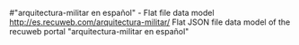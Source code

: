 #"arquitectura-militar en español" - Flat file data model
http://es.recuweb.com/arquitectura-militar/
Flat JSON file data model of the recuweb portal "arquitectura-militar en español"
